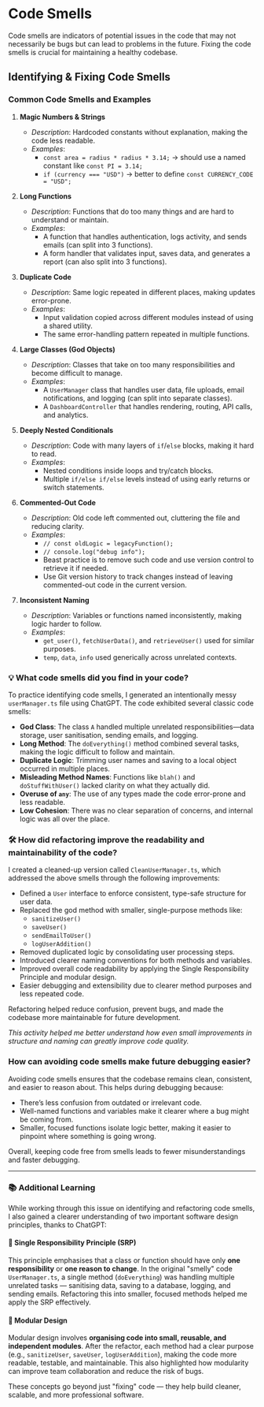 # Code Smells
Code smells are indicators of potential issues in the code that may not necessarily be bugs but can lead to problems in the future. Fixing the code smells is crucial for maintaining a healthy codebase.

## Identifying & Fixing Code Smells
### Common Code Smells and Examples

1. **Magic Numbers & Strings**
   - _Description_: Hardcoded constants without explanation, making the code less readable.
   - _Examples_:
     - `const area = radius * radius * 3.14;` → should use a named constant like `const PI = 3.14;`
     - `if (currency === "USD")` → better to define `const CURRENCY_CODE = "USD";`

2. **Long Functions**
   - _Description_: Functions that do too many things and are hard to understand or maintain.
   - _Examples_:
     - A function that handles authentication, logs activity, and sends emails (can split into 3 functions).
     - A form handler that validates input, saves data, and generates a report (can also split into 3 functions).

3. **Duplicate Code**
   - _Description_: Same logic repeated in different places, making updates error-prone.
   - _Examples_:
     - Input validation copied across different modules instead of using a shared utility.
     - The same error-handling pattern repeated in multiple functions.

4. **Large Classes (God Objects)**
   - _Description_: Classes that take on too many responsibilities and become difficult to manage.
   - _Examples_:
     - A `UserManager` class that handles user data, file uploads, email notifications, and logging (can split into separate classes).
     - A `DashboardController` that handles rendering, routing, API calls, and analytics.

5. **Deeply Nested Conditionals**
   - _Description_: Code with many layers of `if`/`else` blocks, making it hard to read.
   - _Examples_:
     - Nested conditions inside loops and try/catch blocks.
     - Multiple `if/else if/else` levels instead of using early returns or switch statements.

6. **Commented-Out Code**
   - _Description_: Old code left commented out, cluttering the file and reducing clarity.
   - _Examples_:
     - `// const oldLogic = legacyFunction();`
     - `// console.log("debug info");`
     - Beast practice is to remove such code and use version control to retrieve it if needed.
     - Use Git version history to track changes instead of leaving commented-out code in the current version.

7. **Inconsistent Naming**
   - _Description_: Variables or functions named inconsistently, making logic harder to follow.
   - _Examples_:
     - `get_user()`, `fetchUserData()`, and `retrieveUser()` used for similar purposes.
     - `temp`, `data`, `info` used generically across unrelated contexts.


### 💡 What code smells did you find in your code?

To practice identifying code smells, I generated an intentionally messy `userManager.ts` file using ChatGPT. The code exhibited several classic code smells:

- **God Class**: The class `A` handled multiple unrelated responsibilities—data storage, user sanitisation, sending emails, and logging.
- **Long Method**: The `doEverything()` method combined several tasks, making the logic difficult to follow and maintain.
- **Duplicate Logic**: Trimming user names and saving to a local object occurred in multiple places.
- **Misleading Method Names**: Functions like `blah()` and `doStuffWithUser()` lacked clarity on what they actually did.
- **Overuse of `any`**: The use of any types made the code error-prone and less readable.
- **Low Cohesion**: There was no clear separation of concerns, and internal logic was all over the place.



### 🛠️ How did refactoring improve the readability and maintainability of the code?

I created a cleaned-up version called `CleanUserManager.ts`, which addressed the above smells through the following improvements:

- Defined a `User` interface to enforce consistent, type-safe structure for user data.
- Replaced the god method with smaller, single-purpose methods like:
  - `sanitizeUser()`
  - `saveUser()`
  - `sendEmailToUser()`
  - `logUserAddition()`
- Removed duplicated logic by consolidating user processing steps.
- Introduced clearer naming conventions for both methods and variables.
- Improved overall code readability by applying the Single Responsibility Principle and modular design.
- Easier debugging and extensibility due to clearer method purposes and less repeated code.

Refactoring helped reduce confusion, prevent bugs, and made the codebase more maintainable for future development.

_This activity helped me better understand how even small improvements in structure and naming can greatly improve code quality._


### How can avoiding code smells make future debugging easier?
Avoiding code smells ensures that the codebase remains clean, consistent, and easier to reason about. This helps during debugging because:
- There’s less confusion from outdated or irrelevant code.
- Well-named functions and variables make it clearer where a bug might be coming from.
- Smaller, focused functions isolate logic better, making it easier to pinpoint where something is going wrong.

Overall, keeping code free from smells leads to fewer misunderstandings and faster debugging.

---

### 📚 Additional Learning

While working through this issue on identifying and refactoring code smells, I also gained a clearer understanding of two important software design principles, thanks to ChatGPT:

#### 🔹 Single Responsibility Principle (SRP)
This principle emphasises that a class or function should have only **one responsibility** or **one reason to change**. In the original "smelly" code `UserManager.ts`, a single method (`doEverything`) was handling multiple unrelated tasks — sanitising data, saving to a database, logging, and sending emails. Refactoring this into smaller, focused methods helped me apply the SRP effectively.

#### 🔹 Modular Design
Modular design involves **organising code into small, reusable, and independent modules**. After the refactor, each method had a clear purpose (e.g., `sanitizeUser`, `saveUser`, `logUserAddition`), making the code more readable, testable, and maintainable. This also highlighted how modularity can improve team collaboration and reduce the risk of bugs.

These concepts go beyond just "fixing" code — they help build cleaner, scalable, and more professional software.
